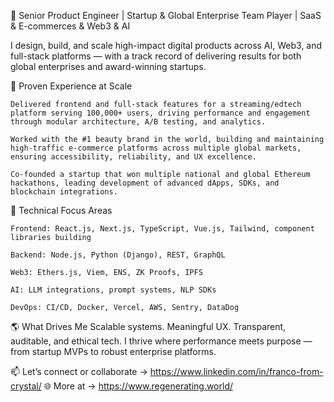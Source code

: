 🚀 Senior Product Engineer | Startup & Global Enterprise Team Player | SaaS & E-commerces & Web3 & AI

I design, build, and scale high-impact digital products across AI, Web3, and full-stack platforms — with a track record of delivering results for both global enterprises and award-winning startups.

🏅 Proven Experience at Scale

    Delivered frontend and full-stack features for a streaming/edtech platform serving 100,000+ users, driving performance and engagement through modular architecture, A/B testing, and analytics.

    Worked with the #1 beauty brand in the world, building and maintaining high-traffic e-commerce platforms across multiple global markets, ensuring accessibility, reliability, and UX excellence.

    Co-founded a startup that won multiple national and global Ethereum hackathons, leading development of advanced dApps, SDKs, and blockchain integrations.

🌱 Technical Focus Areas

    Frontend: React.js, Next.js, TypeScript, Vue.js, Tailwind, component libraries building

    Backend: Node.js, Python (Django), REST, GraphQL

    Web3: Ethers.js, Viem, ENS, ZK Proofs, IPFS

    AI: LLM integrations, prompt systems, NLP SDKs

    DevOps: CI/CD, Docker, Vercel, AWS, Sentry, DataDog

🌎 What Drives Me
Scalable systems. Meaningful UX. Transparent, auditable, and ethical tech. I thrive where performance meets purpose — from startup MVPs to robust enterprise platforms.

📫 Let’s connect or collaborate → https://www.linkedin.com/in/franco-from-crystal/
🌐 More at → https://www.regenerating.world/
